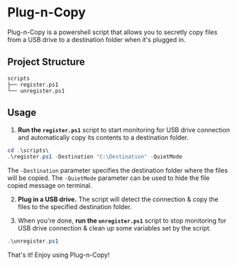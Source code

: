 # Plug-n-Copy

Plug-n-Copy is a powershell script that allows you to secretly copy files from a USB drive to a destination folder when it's plugged in.

## Project Structure


```
scripts
├── register.ps1
└── unregister.ps1
```

## Usage

1. **Run the `register.ps1`** script to start monitoring for USB drive connection and automatically copy its contents to a destination folder.

```powershell
cd .\scripts\
.\register.ps1 -Destination "C:\Destination" -QuietMode
```

The `-Destination` parameter specifies the destination folder where the files will be copied. The `-QuietMode` parameter can be used to hide the file copied message on terminal.

2. **Plug in a USB drive.** The script will detect the connection & copy the files to the specified destination folder.

3. When you're done, **run the `unregister.ps1`** script to stop monitoring for USB drive connection & clean up some variables set by the script.

```powershell
.\unregister.ps1
```

That's it! Enjoy using Plug-n-Copy!
